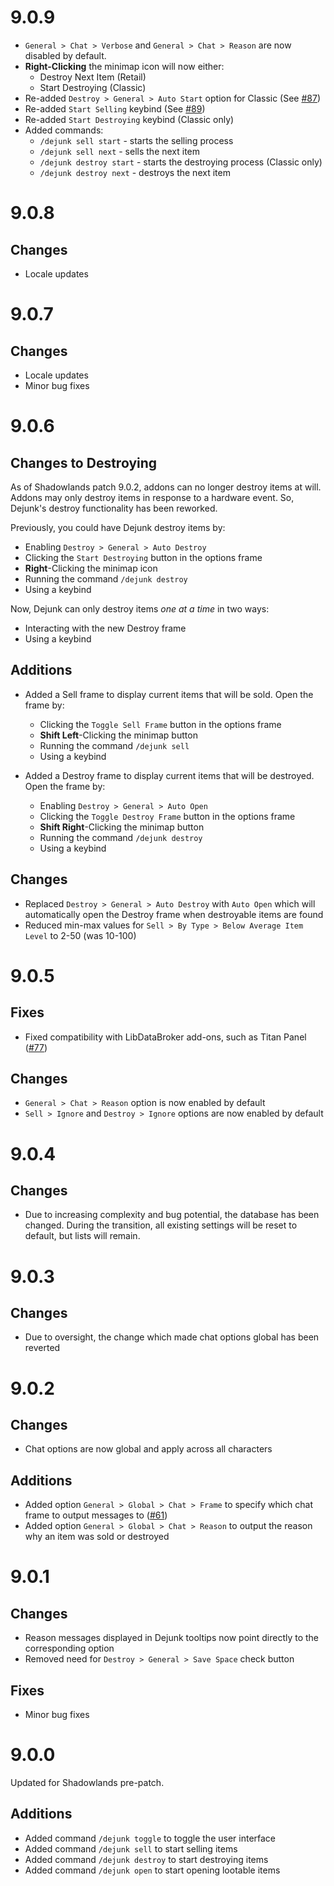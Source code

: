 # 9.0.9

- `General > Chat > Verbose` and `General > Chat > Reason` are now disabled by default.
- **Right-Clicking** the minimap icon will now either:
  - Destroy Next Item (Retail)
  - Start Destroying (Classic)
- Re-added `Destroy > General > Auto Start` option for Classic (See [#87](https://github.com/moody/Dejunk/issues/87))
- Re-added `Start Selling` keybind (See [#89](https://github.com/moody/Dejunk/issues/89))
- Re-added `Start Destroying` keybind (Classic only)
- Added commands:
  - `/dejunk sell start` - starts the selling process
  - `/dejunk sell next` - sells the next item
  - `/dejunk destroy start` - starts the destroying process (Classic only)
  - `/dejunk destroy next` - destroys the next item

# 9.0.8

## Changes

- Locale updates

# 9.0.7

## Changes

- Locale updates
- Minor bug fixes

# 9.0.6

## Changes to Destroying

As of Shadowlands patch 9.0.2, addons can no longer destroy items at will.
Addons may only destroy items in response to a hardware event.
So, Dejunk's destroy functionality has been reworked.

Previously, you could have Dejunk destroy items by:

- Enabling `Destroy > General > Auto Destroy`
- Clicking the `Start Destroying` button in the options frame
- **Right**-Clicking the minimap icon
- Running the command `/dejunk destroy`
- Using a keybind

Now, Dejunk can only destroy items _one at a time_ in two ways:

- Interacting with the new Destroy frame
- Using a keybind

## Additions

- Added a Sell frame to display current items that will be sold.
  Open the frame by:

  - Clicking the `Toggle Sell Frame` button in the options frame
  - **Shift Left**-Clicking the minimap button
  - Running the command `/dejunk sell`
  - Using a keybind

- Added a Destroy frame to display current items that will be destroyed.
  Open the frame by:
  - Enabling `Destroy > General > Auto Open`
  - Clicking the `Toggle Destroy Frame` button in the options frame
  - **Shift Right**-Clicking the minimap button
  - Running the command `/dejunk destroy`
  - Using a keybind

## Changes

- Replaced `Destroy > General > Auto Destroy` with `Auto Open` which will
  automatically open the Destroy frame when destroyable items are found
- Reduced min-max values for `Sell > By Type > Below Average Item Level` to
  2-50 (was 10-100)

# 9.0.5

## Fixes

- Fixed compatibility with LibDataBroker add-ons, such as Titan Panel ([#77](https://github.com/moody/Dejunk/issues/77))

## Changes

- `General > Chat > Reason` option is now enabled by default
- `Sell > Ignore` and `Destroy > Ignore` options are now enabled by default

# 9.0.4

## Changes

- Due to increasing complexity and bug potential, the database has been changed.
  During the transition, all existing settings will be reset to default, but
  lists will remain.

# 9.0.3

## Changes

- Due to oversight, the change which made chat options global has been reverted

# 9.0.2

## Changes

- Chat options are now global and apply across all characters

## Additions

- Added option `General > Global > Chat > Frame` to specify which chat frame to output messages to ([#61](https://github.com/moody/Dejunk/issues/61))
- Added option `General > Global > Chat > Reason` to output the reason why an item was sold or destroyed

# 9.0.1

## Changes

- Reason messages displayed in Dejunk tooltips now point directly to the corresponding option
- Removed need for `Destroy > General > Save Space` check button

## Fixes

- Minor bug fixes

# 9.0.0

Updated for Shadowlands pre-patch.

## Additions

- Added command `/dejunk toggle` to toggle the user interface
- Added command `/dejunk sell` to start selling items
- Added command `/dejunk destroy` to start destroying items
- Added command `/dejunk open` to start opening lootable items
